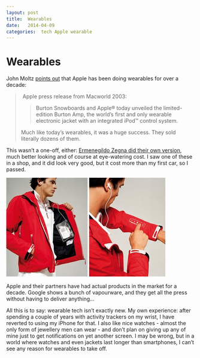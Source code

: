 ```yaml
---
layout: post
title:  Wearables 
date:   2014-04-09 
categories:  tech Apple wearable 
---
```


# Wearables


John Moltz [points out](http://verynicewebsite.net/2014/04/apple-wearables-circa-2003/ "Apple wearables, circa 2003") that Apple has been doing wearables for over a decade:

> Apple press release from Macworld 2003:
>> Burton Snowboards and Apple® today unveiled the limited-edition Burton Amp, the world’s first and only wearable electronic jacket with an integrated iPod™ control system.
> 
> Much like today’s wearables, it was a huge success. They sold literally dozens of them. 

This wasn’t a one-off, either: [Ermenegildo Zegna did their own version](http://www.engadget.com/2006/10/13/ermenegildo-zegnas-ipod-ready-ijacket/ "Ermenegildo Zegna's iPod-ready iJacket"), much better looking and of course at eye-watering cost. I saw one of these in a shop, and it did look very good, but it cost more than my first car, so I passed.  

 ![](/images/unknown_filename.472.jpeg) 

Apple and their partners have had actual products in the market for a decade. Google shows a bunch of vapourware, and they get all the press without having to deliver anything…  

All this is to say: wearable tech isn’t exactly new. My own experience: after spending a couple of years with activity trackers on my wrist, I have reverted to using my iPhone for that. I also like nice watches - almost the only form of jewellery men can wear - and don’t plan on giving up any of mine just to get notifications on yet another screen. I may be wrong, but in a world where watches and even jackets last longer than smartphones, I can’t see any reason for wearables to take off.

